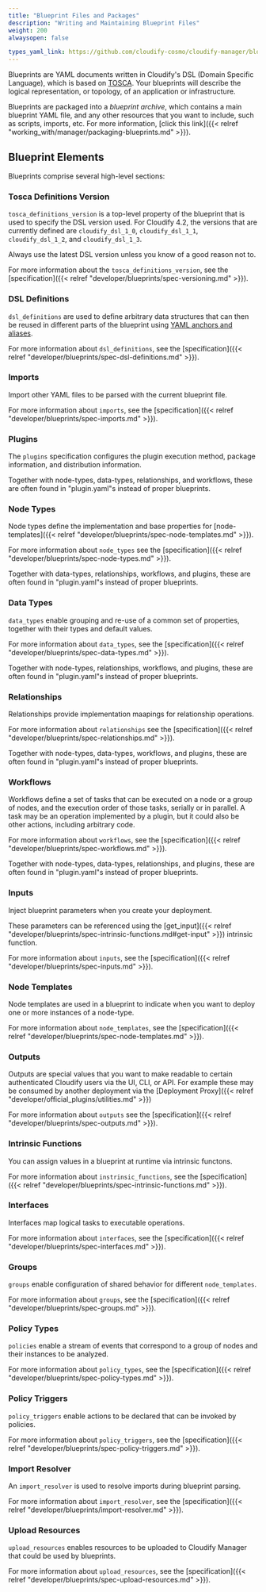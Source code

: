 ```yaml
---
title: "Blueprint Files and Packages"
description: "Writing and Maintaining Blueprint Files"
weight: 200
alwaysopen: false

types_yaml_link: https://github.com/cloudify-cosmo/cloudify-manager/blob/3.3/resources/rest-service/cloudify/types/types.yaml
---
```


Blueprints are YAML documents written in Cloudify's DSL (Domain Specific Language), which is based on [TOSCA](https://www.oasis-open.org/committees/tosca/). Your blueprints will describe the logical representation, or topology, of an application or infrastructure. 

Blueprints are packaged into a *blueprint archive*, which contains a main blueprint YAML file, and any other resources that you want to include, such as scripts, imports, etc. For more information, [click this link]({{< relref "working_with/manager/packaging-blueprints.md" >}}).


## Blueprint Elements
Blueprints comprise several high-level sections:


### Tosca Definitions Version

`tosca_definitions_version` is a top-level property of the blueprint that is used to specify the DSL version used.
For Cloudify 4.2, the versions that are currently defined are `cloudify_dsl_1_0`, `cloudify_dsl_1_1`, `cloudify_dsl_1_2`, and `cloudify_dsl_1_3`.

Always use the latest DSL version unless you know of a good reason not to.

For more information about the `tosca_definitions_version`, see the [specification]({{< relref "developer/blueprints/spec-versioning.md" >}}).


### DSL Definitions

`dsl_definitions` are used to define arbitrary data structures that can then be reused in different parts of the blueprint using [YAML anchors and aliases](https://gist.github.com/ddlsmurf/1590434).

For more information about `dsl_definitions`, see the [specification]({{< relref "developer/blueprints/spec-dsl-definitions.md" >}}).


### Imports

Import other YAML files to be parsed with the current blueprint file.

For more information about `imports`, see the [specification]({{< relref "developer/blueprints/spec-imports.md" >}}).


### Plugins

The `plugins` specification configures the plugin execution method, package information, and distribution information.

Together with node-types, data-types, relationships, and workflows, these are often found in "plugin.yaml"s instead of proper blueprints.


### Node Types

Node types define the implementation and base properties for [node-templates]({{< relref "developer/blueprints/spec-node-templates.md" >}}). 

For more information about `node_types` see the [specification]({{< relref "developer/blueprints/spec-node-types.md" >}}).

Together with data-types, relationships, workflows, and plugins, these are often found in "plugin.yaml"s instead of proper blueprints.


### Data Types

`data_types` enable grouping and re-use of a common set of properties, together with their types and default values.

For more information about `data_types`, see the [specification]({{< relref "developer/blueprints/spec-data-types.md" >}}).

Together with node-types, relationships, workflows, and plugins, these are often found in "plugin.yaml"s instead of proper blueprints.


### Relationships

Relationships provide implementation maapings for relationship operations.

For more information about `relationships` see the [specification]({{< relref "developer/blueprints/spec-relationships.md" >}}).

Together with node-types, data-types, workflows, and plugins, these are often found in "plugin.yaml"s instead of proper blueprints.


### Workflows

Workflows define a set of tasks that can be executed on a node or a group of nodes, and the execution order of those tasks, serially or in parallel. A task may be an operation implemented by a plugin, but it could also be other actions, including arbitrary code.

For more information about `workflows`, see the [specification]({{< relref "developer/blueprints/spec-workflows.md" >}}).

Together with node-types, data-types, relationships, and plugins, these are often found in "plugin.yaml"s instead of proper blueprints.


### Inputs

Inject blueprint parameters when you create your deployment.

These parameters can be referenced using the [get_input]({{< relref "developer/blueprints/spec-intrinsic-functions.md#get-input" >}}) intrinsic function.

For more information about `inputs`, see the [specification]({{< relref "developer/blueprints/spec-inputs.md" >}}).


### Node Templates

Node templates are used in a blueprint to indicate when you want to deploy one or more instances of a node-type.

For more information about `node_templates`, see the [specification]({{< relref "developer/blueprints/spec-node-templates.md" >}}).


### Outputs

Outputs are special values that you want to make readable to certain authenticated Cloudify users via the UI, CLI, or API. For example these may be consumed by another deployment via the [Deployment Proxy]({{< relref "developer/official_plugins/utilities.md" >}})

For more information about `outputs` see the [specification]({{< relref "developer/blueprints/spec-outputs.md" >}}).


### Intrinsic Functions

You can assign values in a blueprint at runtime via intrinsic functons.

For more information about `instrinsic_functions`, see the [specification]({{< relref "developer/blueprints/spec-intrinsic-functions.md" >}}).


### Interfaces

Interfaces map logical tasks to executable operations.

For more information about `interfaces`, see the [specification]({{< relref "developer/blueprints/spec-interfaces.md" >}}).


### Groups

`groups` enable configuration of shared behavior for different `node_templates`.

For more information about `groups`, see the [specification]({{< relref "developer/blueprints/spec-groups.md" >}}).


### Policy Types

`policies` enable a stream of events that correspond to a group of nodes and their instances to be analyzed.

For more information about `policy_types`, see the [specification]({{< relref "developer/blueprints/spec-policy-types.md" >}}).


### Policy Triggers

`policy_triggers` enable actions to be declared that can be invoked by policies.

For more information about `policy_triggers`, see the [specification]({{< relref "developer/blueprints/spec-policy-triggers.md" >}}).


### Import Resolver

An `import_resolver` is used to resolve imports during blueprint parsing.

For more information about `import_resolver`, see the [specification]({{< relref "developer/blueprints/import-resolver.md" >}}).


### Upload Resources

`upload_resources` enables resources to be uploaded to Cloudify Manager that could be used by blueprints.

For more information about `upload_resources`, see the [specification]({{< relref "developer/blueprints/spec-upload-resources.md" >}}).
